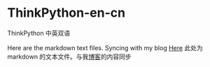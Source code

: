 # ThinkPython-en-cn
ThinkPython 中英双语

Here are the markdown text files. Syncing with my blog [Here](http://blog.cycleuser.org)
此处为 markdown 的文本文件。与我[博客](http://blog.cycleuser.org)的内容同步
